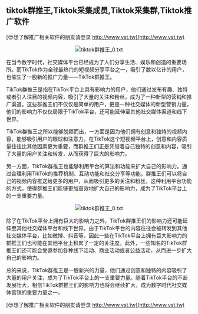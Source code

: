 ## **tiktok群推王,Tiktok采集成员,Tiktok采集群,Tiktok推广软件**

[😍想了解推广相关软件的朋友请登录 http://www.vst.tw](http://www.vst.tw)

 <center><img src="https://vst.tw/MP4/tuiguang/png/0.png" alt="tiktok群推王_0.txt"></center>

在当今数字时代，社交媒体平台已经成为了人们分享生活、娱乐和创造的重要场所。而TikTok作为全球最热门的短视频分享平台之一，吸引了数以亿计的用户，也催生了一股新的推广力量——TikTok群推王。

TikTok群推王是指在TikTok平台上具有影响力的用户，他们通过发布有趣、独特或者引人注目的视频内容，吸引了大量的关注和粉丝，成为了一种新型的营销和推广渠道。这些群推王们不仅仅是简单的用户，更是一种社交媒体的新型营销力量，他们的影响力不仅仅局限于TikTok平台，还可能延伸至其他社交媒体渠道和线下世界。

TikTok群推王之所以能够脱颖而出，一方面是因为他们拥有创意和独特的视频内容，能够吸引用户的眼球和注意力。在TikTok这个短视频平台上，创意和内容质量往往比其他因素更为重要，而群推王们正是凭借着自己独特的创意和内容，吸引了大量的用户关注和转发，从而获得了巨大的影响力。

另一方面，TikTok群推王也能够利用平台的算法和功能来扩大自己的影响力。通过合理利用TikTok的推荐机制、互动功能和社交分享等功能，群推王们可以将自己的视频内容推送给更多的用户，从而吸引更多的关注和粉丝。这种利用平台功能的方式，使得群推王们能够更加高效地扩大自己的影响力，成为了TikTok平台上的一支重要力量。

 <center><img src="https://vst.tw/MP4/tuiguang/png/4.png" alt="tiktok群推王_0.txt"></center>

除了在TikTok平台上拥有巨大的影响力之外，TikTok群推王们的影响力还可能延伸至其他社交媒体平台和线下世界。由于TikTok平台的内容往往会被转发到其他社交媒体平台，比如微博、抖音等，因此一些在TikTok平台上拥有巨大影响力的群推王们也可能在其他平台上积累了一定的关注度。此外，一些知名的TikTok群推王们还可能会受邀参加各种线下活动、商业活动或者公益活动，从而进一步扩大自己的影响力。

总的来说，TikTok群推王是一股新兴的力量，他们通过创意和独特的内容吸引了大量的用户关注，成为了TikTok平台上的一支重要力量。随着TikTok平台的不断发展壮大，相信TikTok群推王们的影响力也将会继续扩大，成为数字时代社交媒体营销的重要力量之一。

[😍想了解推广相关软件的朋友请登录 http://www.vst.tw](http://www.vst.tw)



